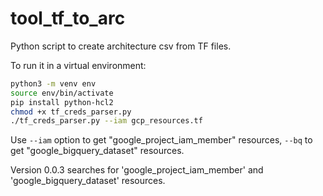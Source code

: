 # tool_tf_to_arc
Python script to create architecture csv from TF files.


To run it in a virtual environment: 

```bash
python3 -m venv env
source env/bin/activate
pip install python-hcl2
chmod +x tf_creds_parser.py
./tf_creds_parser.py --iam gcp_resources.tf
```

Use `--iam` option to get "google_project_iam_member" resources, `--bq` to get "google_bigquery_dataset" resources.

Version 0.0.3 searches for 'google_project_iam_member' and 'google_bigquery_dataset' resources.